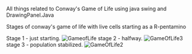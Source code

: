 All things related to Conway's Game of Life using java swing and DrawingPanel.Java




Stages of conway's game of life with live cells starting as a R-pentamino


Stage 1 - just starting.
![GameofLife](https://github.com/user-attachments/assets/665bc257-0fbe-475b-a5c0-13d21f16331e)
stage 2 - halfway.
![GameOfLife3](https://github.com/user-attachments/assets/a691bd07-b522-47a2-a607-6a2d5f675030)
stage 3 - population stabilized. 
![GameOfLife2](https://github.com/user-attachments/assets/c598436c-26e5-46e2-bc8c-6985c62aff0a)
